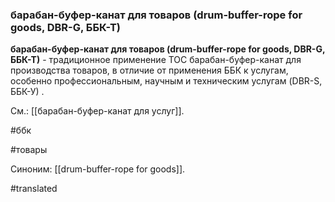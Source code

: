 ### барабан-буфер-канат для товаров (drum-buffer-rope for goods, DBR-G, ББК-Т)

**барабан-буфер-канат для товаров (drum-buffer-rope for goods, DBR-G, ББК-Т)** - традиционное применение TOC барабан-буфер-канат для производства товаров, в отличие от применения ББК к услугам, особенно профессиональным, научным и техническим услугам (DBR-S, ББК-У) .

См.: [[барабан-буфер-канат для услуг]].

#ббк

#товары

Синоним: [[drum-buffer-rope for goods]].

#translated
